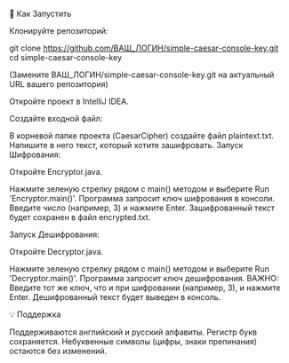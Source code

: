 🚀 Как Запустить

Клонируйте репозиторий:

git clone https://github.com/ВАШ_ЛОГИН/simple-caesar-console-key.git
cd simple-caesar-console-key

(Замените ВАШ_ЛОГИН/simple-caesar-console-key.git на актуальный URL вашего репозитория)

Откройте проект в IntelliJ IDEA.

Создайте входной файл:

В корневой папке проекта (CaesarCipher) создайте файл plaintext.txt.
Напишите в него текст, который хотите зашифровать.
Запуск Шифрования:

Откройте Encryptor.java.

Нажмите зеленую стрелку рядом с main() методом и выберите Run 'Encryptor.main()'.
Программа запросит ключ шифрования в консоли. Введите число (например, 3) и нажмите Enter.
Зашифрованный текст будет сохранен в файл encrypted.txt.

Запуск Дешифрования:

Откройте Decryptor.java.

Нажмите зеленую стрелку рядом с main() методом и выберите Run 'Decryptor.main()'.
Программа запросит ключ дешифрования. ВАЖНО: Введите тот же ключ, что и при шифровании (например, 3), и нажмите Enter.
Дешифрованный текст будет выведен в консоль.

💡 Поддержка

Поддерживаются английский и русский алфавиты.
Регистр букв сохраняется.
Небуквенные символы (цифры, знаки препинания) остаются без изменений.
